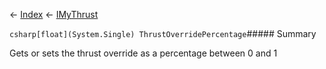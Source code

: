 ← [Index](Api-Index) ← [IMyThrust](Sandbox.ModAPI.Ingame.IMyThrust)

```csharp[float](System.Single) ThrustOverridePercentage```##### Summary

Gets or sets the thrust override as a percentage between 0 and 1

